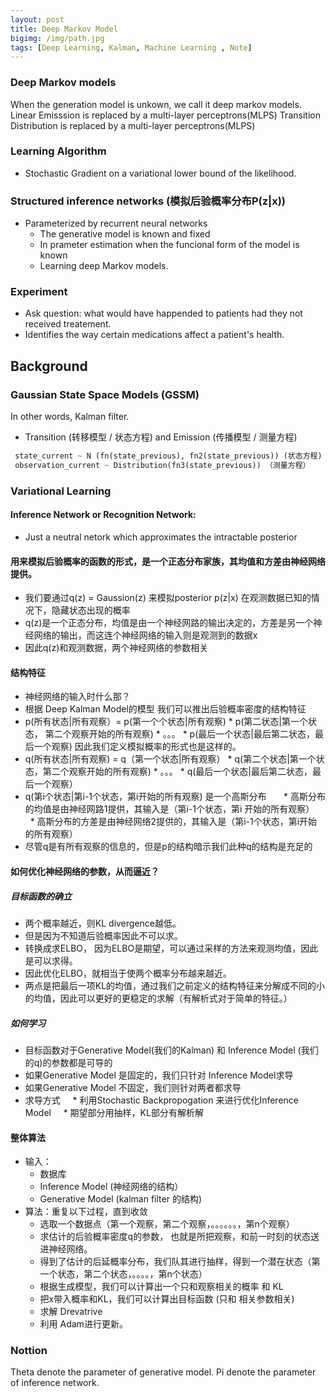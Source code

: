 ```yaml
---
layout: post
title: Deep Markov Model
bigimg: /img/path.jpg
tags: [Deep Learning, Kalman, Machine Learning , Note]
---
```

### Deep Markov models
When the generation model is unkown, we call it deep markov models.
Linear Emisssion is replaced by a multi-layer perceptrons(MLPS)
Transition Distribution is replaced by a multi-layer perceptrons(MLPS)

### Learning Algorithm
* Stochastic Gradient on a variational lower bound of the likelihood.

### Structured inference networks (模拟后验概率分布P(z|x))
* Parameterized by recurrent neural networks
  * The generative model is known and fixed
  * In prameter estimation when the funcional form of the model is known
  * Learning deep Markov models.
  
### Experiment 
* Ask question: what would have happended to patients had they not received treatement.
* Identifies the way certain medications affect a patient's health.


## Background
### Gaussian State Space Models (GSSM)
In other words, Kalman filter.
* Transition (转移模型 / 状态方程)  and Emission (传播模型 / 测量方程)
```python
 state_current ~ N (fn(state_previous), fn2(state_previous)) (状态方程)
 observation_current ~ Distribution(fn3(state_previous)) （测量方程）
```
### Variational Learning 
#### Inference Network or Recognition Network:
 * Just a neutral netork which approximates the intractable posterior
#### 用来模拟后验概率的函数的形式，是一个正态分布家族，其均值和方差由神经网络提供。
* 我们要通过q(z) = Gaussion(z) 来模拟posterior p(z|x) 在观测数据已知的情况下，隐藏状态出现的概率
* q(z)是一个正态分布，均值是由一个神经网路的输出决定的，方差是另一个神经网络的输出，而这连个神经网络的输入则是观测到的数据x
* 因此q(z)和观测数据，两个神经网络的参数相关


#### 结构特征
* 神经网络的输入时什么那？
* 根据 Deep Kalman Model的模型 我们可以推出后验概率密度的结构特征
      
 * p(所有状态|所有观察）= p(第一个个状态|所有观察) * p(第二状态|第一个状态， 第二个观察开始的所有观察) * 。。。 * p(最后一个状态|最后第二状态，最后一个观察)
 因此我们定义模拟概率的形式也是这样的。
 * q(所有状态|所有观察) = q（第一个状态|所有观察） * q(第二个状态|第一个状态，第二个观察开始的所有观察) * 。。。 * q(最后一个状态|最后第二状态，最后一个观察）
 * q(第i个状态|第i-1个状态，第i开始的所有观察) 是一个高斯分布
       * 高斯分布的均值是由神经网路1提供，其输入是（第i-1个状态，第i 开始的所有观察）
       * 高斯分布的方差是由神经网络2提供的，其输入是（第i-1个状态，第i开始的所有观察）
 * 尽管q是有所有观察的信息的，但是p的结构暗示我们此种q的结构是充足的
 
#### 如何优化神经网络的参数，从而逼近？
##### 目标函数的确立
* 两个概率越近，则KL divergence越低。
* 但是因为不知道后验概率因此不可以求。
* 转换成求ELBO， 因为ELBO是期望，可以通过采样的方法来观测均值，因此是可以求得。
* 因此优化ELBO，就相当于使两个概率分布越来越近。
* 两点是把最后一项KL的均值，通过我们之前定义的结构特征来分解成不同的小的均值，因此可以更好的更稳定的求解（有解析式对于简单的特征。）
 ##### 如何学习
 * 目标函数对于Generative Model(我们的Kalman) 和 Inference Model (我们的q)的参数都是可导的
 * 如果Generative Model 是固定的，我们只针对 Inference Model求导
 * 如果Generative Model 不固定，我们则针对两者都求导
 * 求导方式
     * 利用Stochastic Backpropogation 来进行优化Inference Model
     * 期望部分用抽样，KL部分有解析解
     
 #### 整体算法
 
* 输入：
   * 数据库
   * Inference Model (神经网络的结构）
   * Generative Model (kalman filter 的结构)
* 算法：重复以下过程，直到收敛
   * 选取一个数据点（第一个观察，第二个观察，。。。。。。，第n个观察）
   * 求估计的后验概率密度q的参数， 也就是所把观察，和前一时刻的状态送进神经网络。
   * 得到了估计的后延概率分布，我们队其进行抽样，得到一个潜在状态（第一个状态，第二个状态，。。。。，第n个状态）
   * 根据生成模型，我们可以计算出一个只和观察相关的概率 和 KL
   * 把x带入概率和KL，我们可以计算出目标函数 (只和 相关参数相关)
   * 求解 Drevatrive
   * 利用 Adam进行更新。
 
### Nottion 
Theta denote the parameter of generative model.
Pi denote the parameter of inference network.
